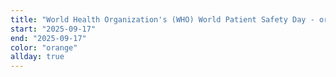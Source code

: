 ```yaml
---
title: "World Health Organization's (WHO) World Patient Safety Day - orange"
start: "2025-09-17"
end: "2025-09-17"
color: "orange"
allday: true
---
```


